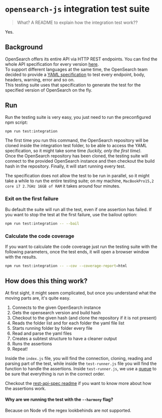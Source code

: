 # `opensearch-js` integration test suite

> What? A README to explain how the integration test work??

Yes.

## Background
OpenSearch offers its entire API via HTTP REST endpoints. You can find the whole API specification for every version [here](https://github.com/opensearch-project/OpenSearch/tree/master/rest-api-spec/src/main/resources/rest-api-spec/api).<br/>
To support different languages at the same time, the OpenSearch team decided to provide a [YAML specification](https://github.com/opensearch-project/OpenSearch/tree/master/rest-api-spec/src/main/resources/rest-api-spec/test) to test every endpoint, body, headers, warning, error and so on.<br/>
This testing suite uses that specification to generate the test for the specified version of OpenSearch on the fly.

## Run
Run the testing suite is very easy, you just need to run the preconfigured npm script:
```sh
npm run test:integration
```

The first time you run this command, the OpenSearch repository will be cloned inside the integration test folder, to be able to access the YAML specification, so it might take some time *(luckily, only the first time)*.<br/>
Once the OpenSearch repository has been cloned, the testing suite will connect to the provided OpenSearch instance and then checkout the build hash in the repository. Finally, it will start running every test.

The specification does not allow the test to be run in parallel, so it might take a while to run the entire testing suite; on my machine, `MacBookPro15,2 core i7 2.7GHz 16GB of RAM` it takes around four minutes.

### Exit on the first failure
Bu default the suite will run all the test, even if one assertion has failed. If you want to stop the test at the first failure, use the bailout option:
```sh
npm run test:integration -- --bail
```

### Calculate the code coverage
If you want to calculate the code coverage just run the testing suite with the following parameters, once the test ends, it will open a browser window with the results.
```sh
npm run test:integration -- --cov --coverage-report=html
```

## How does this thing work?
At first sight, it might seem complicated, but once you understand what the moving parts are, it's quite easy.
1. Connects to the given OpenSearch instance
1. Gets the opensearch version and build hash
1. Checkout to the given hash (and clone the repository if it is not present)
1. Reads the folder list and for each folder the yaml file list
1. Starts running folder by folder every file
  1. Read and parse the yaml files
  1. Creates a subtest structure to have a cleaner output
  1. Runs the assertions
  1. Repeat!

Inside the `index.js` file, you will find the connection, cloning, reading and parsing part of the test, while inside the `test-runner.js` file you will find the function to handle the assertions. Inside `test-runner.js`, we use a [queue](https://github.com/delvedor/workq) to be sure that everything is run in the correct order.

Checkout the [rest-api-spec readme](https://github.com/opensearch-project/OpenSearch/blob/main/rest-api-spec/src/main/resources/rest-api-spec/test/README.md) if you want to know more about how the assertions work.

#### Why are we running the test with the `--harmony` flag?
Because on Node v6 the regex lookbehinds are not supported.
